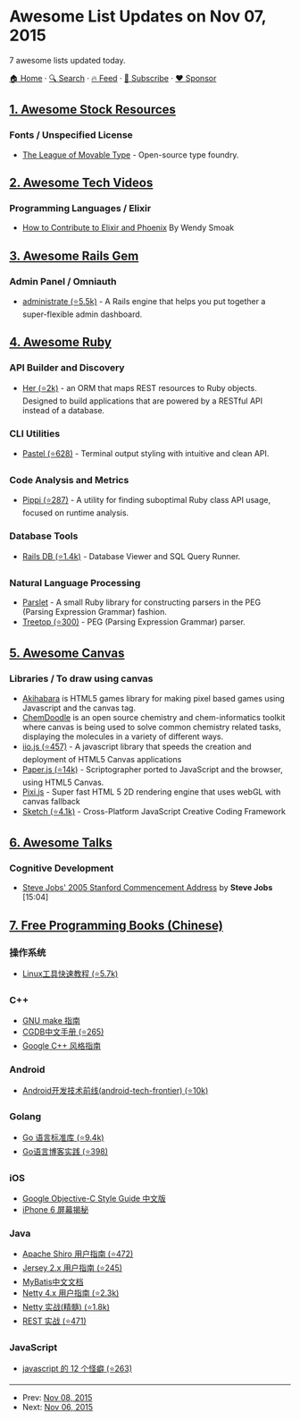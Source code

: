 # Awesome List Updates on Nov 07, 2015

7 awesome lists updated today.

[🏠 Home](/README.md) · [🔍 Search](https://www.trackawesomelist.com/search/) · [🔥 Feed](https://www.trackawesomelist.com/rss.xml) · [📮 Subscribe](https://trackawesomelist.us17.list-manage.com/subscribe?u=d2f0117aa829c83a63ec63c2f&id=36a103854c) · [❤️  Sponsor](https://github.com/sponsors/theowenyoung)



## [1. Awesome Stock Resources](/content/neutraltone/awesome-stock-resources/README.md)

### Fonts / Unspecified License

*   [The League of Movable Type](https://www.theleagueofmoveabletype.com/) - Open-source type foundry.

## [2. Awesome Tech Videos](/content/lucasviola/awesome-tech-videos/README.md)

### Programming Languages / Elixir

*   [How to Contribute to Elixir and Phoenix](https://www.youtube.com/watch?v=uMrsJahHi3k) By Wendy Smoak

## [3. Awesome Rails Gem](/content/hothero/awesome-rails-gem/README.md)

### Admin Panel / Omniauth

*   [administrate (⭐5.5k)](https://github.com/thoughtbot/administrate) - A Rails engine that helps you put together a super-flexible admin dashboard.

## [4. Awesome Ruby](/content/markets/awesome-ruby/README.md)

### API Builder and Discovery

*   [Her (⭐2k)](https://github.com/remiprev/her) - an ORM that maps REST resources to Ruby objects. Designed to build applications that are powered by a RESTful API instead of a database.

### CLI Utilities

*   [Pastel (⭐628)](https://github.com/peter-murach/pastel) - Terminal output styling with intuitive and clean API.

### Code Analysis and Metrics

*   [Pippi (⭐287)](https://github.com/tcopeland/pippi) - A utility for finding suboptimal Ruby class API usage, focused on runtime analysis.

### Database Tools

*   [Rails DB (⭐1.4k)](https://github.com/igorkasyanchuk/rails_db) - Database Viewer and SQL Query Runner.

### Natural Language Processing

*   [Parslet](http://kschiess.github.io/parslet/) - A small Ruby library for constructing parsers in the PEG (Parsing Expression Grammar) fashion.
*   [Treetop (⭐300)](https://github.com/cjheath/treetop) - PEG (Parsing Expression Grammar) parser.

## [5. Awesome Canvas](/content/raphamorim/awesome-canvas/README.md)

### Libraries / To draw using canvas

*   [Akihabara](http://www.kesiev.com/akihabara/) is HTML5 games library for making pixel based games using Javascript and the canvas tag.
*   [ChemDoodle](http://web.chemdoodle.com/) is an open source chemistry and chem-informatics toolkit where canvas is being used to solve common chemistry related tasks, displaying the molecules in a variety of different ways.
*   [iio.js (⭐457)](https://github.com/iioinc/iio.js) - A javascript library that speeds the creation and deployment of HTML5 Canvas applications
*   [Paper.js (⭐14k)](https://github.com/paperjs/paper.js) - Scriptographer ported to JavaScript and the browser, using HTML5 Canvas.
*   [Pixi.js](http://www.pixijs.com) - Super fast HTML 5 2D rendering engine that uses webGL with canvas fallback
*   [Sketch (⭐4.1k)](https://github.com/soulwire/sketch.js) - Cross-Platform JavaScript Creative Coding Framework

## [6. Awesome Talks](/content/JanVanRyswyck/awesome-talks/README.md)

### Cognitive Development

*   [Steve Jobs' 2005 Stanford Commencement Address](https://www.youtube.com/watch?v=UF8uR6Z6KLc) by **Steve Jobs** \[15:04]

## [7. Free Programming Books (Chinese)](/content/EbookFoundation/free-programming-books/books/free-programming-books-zh/README.md)

### 操作系统

*   [Linux工具快速教程 (⭐5.7k)](https://github.com/me115/linuxtools_rst)

### C++

*   [GNU make 指南](http://docs.huihoo.com/gnu/linux/gmake.html)
*   [CGDB中文手册 (⭐265)](https://github.com/leeyiw/cgdb-manual-in-chinese)
*   [Google C++ 风格指南](http://zh-google-styleguide.readthedocs.org/en/latest/google-cpp-styleguide/contents/)

### Android

*   [Android开发技术前线(android-tech-frontier) (⭐10k)](https://github.com/bboyfeiyu/android-tech-frontier)

### Golang

*   [Go 语言标准库 (⭐9.4k)](https://github.com/polaris1119/The-Golang-Standard-Library-by-Example)
*   [Go语言博客实践 (⭐398)](https://github.com/achun/Go-Blog-In-Action)

### iOS

*   [Google Objective-C Style Guide 中文版](http://zh-google-styleguide.readthedocs.org/en/latest/google-objc-styleguide/)
*   [iPhone 6 屏幕揭秘](http://wileam.com/iphone-6-screen-cn/)

### Java

*   [Apache Shiro 用户指南 (⭐472)](https://github.com/waylau/apache-shiro-1.2.x-reference)
*   [Jersey 2.x 用户指南 (⭐245)](https://github.com/waylau/Jersey-2.x-User-Guide)
*   [MyBatis中文文档](http://mybatis.github.io/mybatis-3/zh/index.html)
*   [Netty 4.x 用户指南 (⭐2.3k)](https://github.com/waylau/netty-4-user-guide)
*   [Netty 实战(精髓) (⭐1.8k)](https://github.com/waylau/essential-netty-in-action)
*   [REST 实战 (⭐471)](https://github.com/waylau/rest-in-action)

### JavaScript

*   [javascript 的 12 个怪癖 (⭐263)](https://github.com/justjavac/12-javascript-quirks)

---

- Prev: [Nov 08, 2015](/content/2015/11/08/README.md)
- Next: [Nov 06, 2015](/content/2015/11/06/README.md)